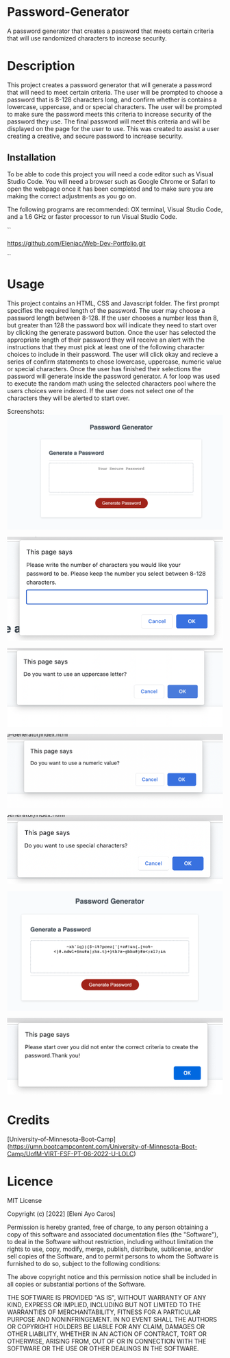 # Password-Generator
A password generator that creates a password that meets certain criteria that will use randomized characters to increase security.

# Description
This project creates a password generator that will generate a password that will need to meet certain criteria. The user will be prompted to choose a password that is 8-128 characters long, and confirm whether is contains a lowercase, uppercase, and or special characters. The user will be prompted to make sure the password meets this criteria to increase security of the password they use. The final password will meet this criteria and will be displayed on the page for the user to use. This was created to assist a user creating a creative, and secure password to increase security. 

## Installation
To be able to code this project you will need a code editor such as Visual Studio Code. You will need a browser such as Google Chrome or Safari to open the webpage once it has been completed and to make sure you are making the correct adjustments as you go on. 

The following programs are recommended: OX terminal, Visual Studio Code, and a 1.6 GHz or faster processor to run Visual Studio Code.

``

https://github.com/Eleniac/Web-Dev-Portfolio.git

``


# Usage
This project contains an HTML, CSS and Javascript folder. The first prompt specifies the required length of the password. The user may choose a password length between 8-128. If the user chooses a number less than 8, but greater than 128 the password box will indicate they need to start over by clicking the generate password button. Once the user has selected the appropriate length of their password they will receive an alert with the instructions that they must pick at least one of the following character choices to include in their password. The user will click okay and recieve a series of confirm statements to chose lowercase, uppercase, numeric value or special characters. Once the user has finished their selections the password will generate inside the password generator. A for loop was used to execute the random math using the selected characters pool where the users choices were indexed. If the user does not select one of the characters they will be alerted to start over. 

Screenshots:
![Password-Generator](https://raw.githubusercontent.com/Eleniac/Password-Generator/main/Assets/Images/Password%20Generator.png)

![Password-Length-Prompt](https://raw.githubusercontent.com/Eleniac/Password-Generator/main/Assets/Images/Password%20Length%20Prompt.png)

![Uppercase-Prompt](https://raw.githubusercontent.com/Eleniac/Password-Generator/main/Assets/Images/Uppercase%20Prompt.png)

![Lowercase-Prompt](https://raw.githubusercontent.com/Eleniac/Password-Generator/main/Assets/Images/Numeric%20Prompt.png)

![Special-Characters-Prompt](https://raw.githubusercontent.com/Eleniac/Password-Generator/main/Assets/Images/Special%20Characters%20Prompt.png)

![Sample-Password-Generated](https://raw.githubusercontent.com/Eleniac/Password-Generator/main/Assets/Images/Sample%20Password%20Generated%20.png)

![Start-Over](https://raw.githubusercontent.com/Eleniac/Password-Generator/main/Assets/Images/Start-Over.png)

# Credits
[University-of-Minnesota-Boot-Camp] (https://umn.bootcampcontent.com/University-of-Minnesota-Boot-Camp/UofM-VIRT-FSF-PT-06-2022-U-LOLC)


# Licence

MIT License

Copyright (c) [2022] [Eleni Ayo Caros]

Permission is hereby granted, free of charge, to any person obtaining a copy
of this software and associated documentation files (the "Software"), to deal
in the Software without restriction, including without limitation the rights
to use, copy, modify, merge, publish, distribute, sublicense, and/or sell
copies of the Software, and to permit persons to whom the Software is
furnished to do so, subject to the following conditions:

The above copyright notice and this permission notice shall be included in all
copies or substantial portions of the Software.

THE SOFTWARE IS PROVIDED "AS IS", WITHOUT WARRANTY OF ANY KIND, EXPRESS OR
IMPLIED, INCLUDING BUT NOT LIMITED TO THE WARRANTIES OF MERCHANTABILITY,
FITNESS FOR A PARTICULAR PURPOSE AND NONINFRINGEMENT. IN NO EVENT SHALL THE
AUTHORS OR COPYRIGHT HOLDERS BE LIABLE FOR ANY CLAIM, DAMAGES OR OTHER
LIABILITY, WHETHER IN AN ACTION OF CONTRACT, TORT OR OTHERWISE, ARISING FROM,
OUT OF OR IN CONNECTION WITH THE SOFTWARE OR THE USE OR OTHER DEALINGS IN THE
SOFTWARE.
